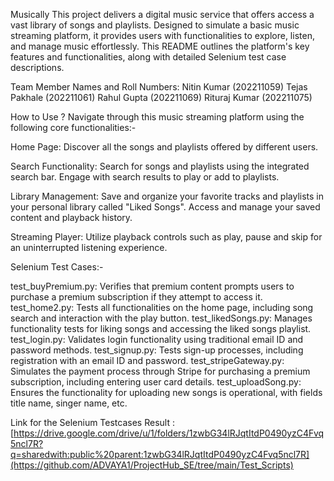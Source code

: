 Musically
This project delivers a digital music service that offers access a vast library of songs and playlists. Designed to simulate a basic music streaming platform, it provides users with functionalities to explore, listen, and manage music effortlessly. This README outlines the platform's key features and functionalities, along with detailed Selenium test case descriptions.

Team Member Names and Roll Numbers:
Nitin Kumar (202211059)
Tejas Pakhale (202211061)
Rahul Gupta (202211069)
Rituraj Kumar (202211075) 

How to Use ?
Navigate through this music streaming platform using the following core functionalities:-

Home Page:
Discover all the songs and playlists offered by different users.

Search Functionality:
Search for songs and playlists using the integrated search bar.
Engage with search results to play or add to playlists.

Library Management:
Save and organize your favorite tracks and playlists in your personal library called "Liked Songs".
Access and manage your saved content and playback history.

Streaming Player:
Utilize playback controls such as play, pause and skip for an uninterrupted listening experience.

Selenium Test Cases:-

test_buyPremium.py: Verifies that premium content prompts users to purchase a premium subscription if they attempt to access it.
test_home2.py: Tests all functionalities on the home page, including song search and interaction with the play button.
test_likedSongs.py: Manages functionality tests for liking songs and accessing the liked songs playlist.
test_login.py: Validates login functionality using traditional email ID and password methods.
test_signup.py: Tests sign-up processes, including registration with an email ID and password.
test_stripeGateway.py: Simulates the payment process through Stripe for purchasing a premium subscription, including entering user card details.
test_uploadSong.py: Ensures the functionality for uploading new songs is operational, with fields title name, singer name, etc.

Link for the Selenium Testcases Result : 
[https://drive.google.com/drive/u/1/folders/1zwbG34lRJqtItdP0490yzC4Fvq5ncl7R?q=sharedwith:public%20parent:1zwbG34lRJqtItdP0490yzC4Fvq5ncl7R](https://github.com/ADVAYA1/ProjectHub_SE/tree/main/Test_Scripts)
